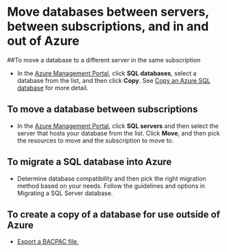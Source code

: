 <properties
	pageTitle="Move databases between servers, between subscriptions, and in and out of Azure."
	description="Quick steps to copy, move, and migrate data and databases in Azure SQL Database."
	services="sql-database"
	documentationCenter=""
	authors="v-shysun"
	manager="msmets"
	editor=""/>

<tags
	ms.service="sql-database"
	ms.date="12/11/2015"
	wacn.date=""/>

# Move databases between servers, between subscriptions, and in and out of Azure
##To move a database to a different server in the same subscription
- In the [Azure Management Portal](https://manage.windowsazure.cn), click **SQL databases**, select a database from the list, and then click **Copy**. See [Copy an Azure SQL database](/documentation/articles/sql-database-copy) for more detail.

## To move a database between subscriptions
- In the [Azure Management Portal](https://manage.windowsazure.cn), click **SQL servers** and then select the server that hosts your database from the list. Click **Move**, and then pick the resources to move and the subscription to move to.

## To migrate a SQL database into Azure
- Determine database compatibility and then pick the right migration method based on your needs. Follow the guidelines and options in Migrating a SQL Server database.

## To create a copy of a database for use outside of Azure
- [Export a BACPAC file.](/documentation/articles/sql-database-export)
